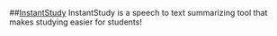
##[InstantStudy](https://ibb.co/qxv2Xjh)
InstantStudy is a speech to text summarizing tool that makes studying easier for students!
